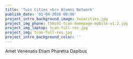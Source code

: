```yaml
---
title: 'Twin Cities <br> Alumni Network'
publish_date: '01-04-2016 00:00'
project_intro_background_image: twincities.jpg
project_img_phone: t50i01-tcan-homepage-mobile-v1.2.jpg
project_img_laptop: tcan-full-res.jpg
project_img: tcan-full-res.jpg
project_intro_background_color: ''
---
```


Amet Venenatis Etiam Pharetra Dapibus
